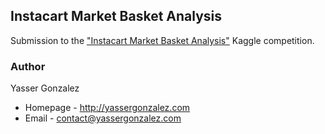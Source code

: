 ## Instacart Market Basket Analysis

Submission to the ["Instacart Market Basket Analysis"](https://www.kaggle.com/c/instacart-market-basket-analysis) Kaggle competition.

### Author

Yasser Gonzalez
* Homepage - http://yassergonzalez.com
* Email - contact@yassergonzalez.com
